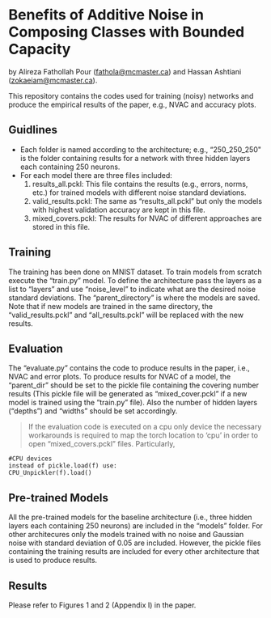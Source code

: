 # Benefits of Additive Noise in Composing Classes with Bounded Capacity
by Alireza Fathollah Pour (fathola@mcmaster.ca) and Hassan Ashtiani (zokaeiam@mcmaster.ca).

This repository contains the codes used for training (noisy) networks and produce the empirical results of the paper, e.g., NVAC and accuracy plots.
## Guidlines
* Each folder is named according to the architecture; e.g., “250\_250\_250" is the folder containing results for a network with three hidden layers each containing 250 neurons.
* For each model there are three files included:
	1. results\_all.pckl: This file contains the results (e.g., errors, norms, etc.) for trained models with different noise standard deviations.
	2. valid\_results.pckl: The same as “results\_all.pckl” but only the models with highest validation accuracy are kept in this file.
	3. mixed\_covers.pckl: The results for NVAC of different approaches are stored in this file.
## Training
The training has been done on MNIST dataset. To train models from scratch execute the “train.py” model. To define the architecture pass the layers as a list to “layers” and use “noise\_level” to indicate what are the desired noise standard deviations. The “parent\_directory” is where the models are saved.
Note that if new models are trained in the same directory, the “valid\_results.pckl” and “all\_results.pckl” will be replaced with the new results.
## Evaluation
The “evaluate.py” contains the code to produce results in the paper, i.e., NVAC and error plots. To produce results for NVAC of a model, the “parent\_dir” should be set to the pickle file containing the covering number results (This pickle file will be generated as “mixed\_cover.pckl” if a new model is trained using the “train.py” file). Also the number of hidden layers (“depths”) and “widths” should be set accordingly.
> If the evaluation code is executed on a cpu only device the necessary workarounds is required to map the torch location to ‘cpu’ in order to open “mixed\_covers.pckl” files. Particularly,
	
	#CPU devices
	instead of pickle.load(f) use:
	CPU_Unpickler(f).load()
## Pre-trained Models
All the pre-trained models for the baseline architecture (i.e., three hidden layers each containing 250 neurons) are included in the “models” folder. For other architecures only the models trained with no noise and Gaussian noise with standard deviation of 0.05 are included. However, the pickle files containing the training results are included for every other architecture that is used to produce results.
## Results
Please refer to Figures 1 and 2 (Appendix I) in the paper.
